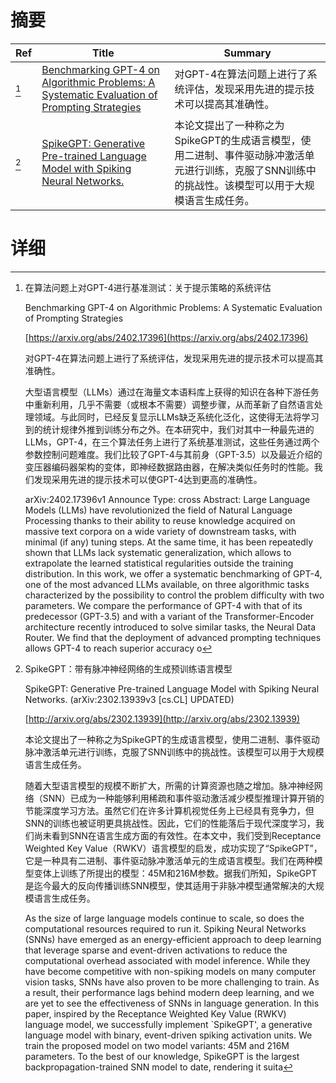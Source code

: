 # 摘要

| Ref | Title | Summary |
| --- | --- | --- |
| [^1] | [Benchmarking GPT-4 on Algorithmic Problems: A Systematic Evaluation of Prompting Strategies](https://arxiv.org/abs/2402.17396) | 对GPT-4在算法问题上进行了系统评估，发现采用先进的提示技术可以提高其准确性。 |
| [^2] | [SpikeGPT: Generative Pre-trained Language Model with Spiking Neural Networks.](http://arxiv.org/abs/2302.13939) | 本论文提出了一种称之为SpikeGPT的生成语言模型，使用二进制、事件驱动脉冲激活单元进行训练，克服了SNN训练中的挑战性。该模型可以用于大规模语言生成任务。 |

# 详细

[^1]: 在算法问题上对GPT-4进行基准测试：关于提示策略的系统评估

    Benchmarking GPT-4 on Algorithmic Problems: A Systematic Evaluation of Prompting Strategies

    [https://arxiv.org/abs/2402.17396](https://arxiv.org/abs/2402.17396)

    对GPT-4在算法问题上进行了系统评估，发现采用先进的提示技术可以提高其准确性。

    

    大型语言模型（LLMs）通过在海量文本语料库上获得的知识在各种下游任务中重新利用，几乎不需要（或根本不需要）调整步骤，从而革新了自然语言处理领域。与此同时，已经反复显示LLMs缺乏系统化泛化，这使得无法将学习到的统计规律外推到训练分布之外。在本研究中，我们对其中一种最先进的LLMs，GPT-4，在三个算法任务上进行了系统基准测试，这些任务通过两个参数控制问题难度。我们比较了GPT-4与其前身（GPT-3.5）以及最近介绍的变压器编码器架构的变体，即神经数据路由器，在解决类似任务时的性能。我们发现采用先进的提示技术可以使GPT-4达到更高的准确性。

    arXiv:2402.17396v1 Announce Type: cross  Abstract: Large Language Models (LLMs) have revolutionized the field of Natural Language Processing thanks to their ability to reuse knowledge acquired on massive text corpora on a wide variety of downstream tasks, with minimal (if any) tuning steps. At the same time, it has been repeatedly shown that LLMs lack systematic generalization, which allows to extrapolate the learned statistical regularities outside the training distribution. In this work, we offer a systematic benchmarking of GPT-4, one of the most advanced LLMs available, on three algorithmic tasks characterized by the possibility to control the problem difficulty with two parameters. We compare the performance of GPT-4 with that of its predecessor (GPT-3.5) and with a variant of the Transformer-Encoder architecture recently introduced to solve similar tasks, the Neural Data Router. We find that the deployment of advanced prompting techniques allows GPT-4 to reach superior accuracy o
    
[^2]: SpikeGPT：带有脉冲神经网络的生成预训练语言模型

    SpikeGPT: Generative Pre-trained Language Model with Spiking Neural Networks. (arXiv:2302.13939v3 [cs.CL] UPDATED)

    [http://arxiv.org/abs/2302.13939](http://arxiv.org/abs/2302.13939)

    本论文提出了一种称之为SpikeGPT的生成语言模型，使用二进制、事件驱动脉冲激活单元进行训练，克服了SNN训练中的挑战性。该模型可以用于大规模语言生成任务。

    

    随着大型语言模型的规模不断扩大，所需的计算资源也随之增加。脉冲神经网络（SNN）已成为一种能够利用稀疏和事件驱动激活减少模型推理计算开销的节能深度学习方法。虽然它们在许多计算机视觉任务上已经具有竞争力，但SNN的训练也被证明更具挑战性。因此，它们的性能落后于现代深度学习，我们尚未看到SNN在语言生成方面的有效性。在本文中，我们受到Receptance Weighted Key Value（RWKV）语言模型的启发，成功实现了“SpikeGPT”，它是一种具有二进制、事件驱动脉冲激活单元的生成语言模型。我们在两种模型变体上训练了所提出的模型：45M和216M参数。据我们所知，SpikeGPT是迄今最大的反向传播训练SNN模型，使其适用于非脉冲模型通常解决的大规模语言生成任务。

    As the size of large language models continue to scale, so does the computational resources required to run it. Spiking Neural Networks (SNNs) have emerged as an energy-efficient approach to deep learning that leverage sparse and event-driven activations to reduce the computational overhead associated with model inference. While they have become competitive with non-spiking models on many computer vision tasks, SNNs have also proven to be more challenging to train. As a result, their performance lags behind modern deep learning, and we are yet to see the effectiveness of SNNs in language generation. In this paper, inspired by the Receptance Weighted Key Value (RWKV) language model, we successfully implement `SpikeGPT', a generative language model with binary, event-driven spiking activation units. We train the proposed model on two model variants: 45M and 216M parameters. To the best of our knowledge, SpikeGPT is the largest backpropagation-trained SNN model to date, rendering it suita
    

